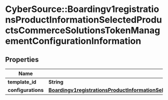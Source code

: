 # CyberSource::Boardingv1registrationsProductInformationSelectedProductsCommerceSolutionsTokenManagementConfigurationInformation

## Properties
Name | Type | Description | Notes
------------ | ------------- | ------------- | -------------
**template_id** | **String** |  | [optional] 
**configurations** | [**Boardingv1registrationsProductInformationSelectedProductsCommerceSolutionsTokenManagementConfigurationInformationConfigurations**](Boardingv1registrationsProductInformationSelectedProductsCommerceSolutionsTokenManagementConfigurationInformationConfigurations.md) |  | [optional] 


